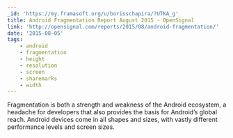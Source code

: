 ```yaml
---
_id: 'https://my.framasoft.org/u/borisschapira/?UTKA_g'
title: Android Fragmentation Report August 2015 - OpenSignal
link: 'http://opensignal.com/reports/2015/08/android-fragmentation/'
date: '2015-08-05'
tags:
    - android
    - fragmentation
    - height
    - resolution
    - screen
    - sharemarks
    - width
---
```


<div class="markdown"><p>Fragmentation is both a strength and weakness of the Android ecosystem, a headache for developers that also provides the basis for Android’s global reach. Android devices come in all shapes and sizes, with vastly different performance levels and screen sizes.
</p></div>
